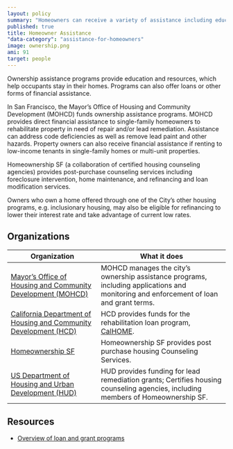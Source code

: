 ```yaml
---
layout: policy
summary: "Homeowners can receive a variety of assistance including education, grants, and loans to help them be successful homeowners."
published: true
title: Homeowner Assistance
"data-category": "assistance-for-homeowners"
image: ownership.png
ami: 91
target: people
---
```


Ownership assistance programs provide education and resources, which help occupants stay in their homes. Programs can also offer loans or other forms of financial assistance.

In San Francisco, the Mayor’s Office of Housing and Community Development (MOHCD) funds ownership assistance programs. MOHCD provides direct financial assistance to single-family homeowners to rehabilitate property in need of repair and/or lead remediation. Assistance can address code deficiencies as well as remove lead paint and other hazards. Property owners can also receive financial assistance if renting to low-income tenants in single-family homes or multi-unit properties.

Homeownership SF (a collaboration of certified housing counseling agencies) provides post-purchase counseling services including foreclosure intervention, home maintenance, and refinancing and loan modification services.

Owners who own a home offered through one of the City’s other housing programs, e.g. inclusionary housing, may also be eligible for refinancing to lower their interest rate and take advantage of current low rates.

## Organizations
Organization | What it does
-------------|--------------
[Mayor’s Office of Housing and Community Development (MOHCD)](http://sf-moh.org/)	| MOHCD manages the city’s ownership assistance programs, including applications and monitoring and enforcement of loan and grant terms.
[California Department of Housing and Community Development (HCD)](http://www.hcd.ca.gov/) | HCD provides funds for the rehabilitation loan program, [CalHOME](http://www.hcd.ca.gov/fa/calhome/).
[Homeownership SF](http://www.homeownershipsf.org/) |Homeownership SF provides post purchase housing Counseling Services.
[US Department of Housing and Urban Development (HUD)](http://portal.hud.gov/hudportal/HUD) |HUD provides funding for lead remediation grants; Certifies housing counseling agencies, including members of Homeownership SF.

## Resources

- [Overview of loan and grant programs](http://sfmohcd.org/index.aspx?page=274)